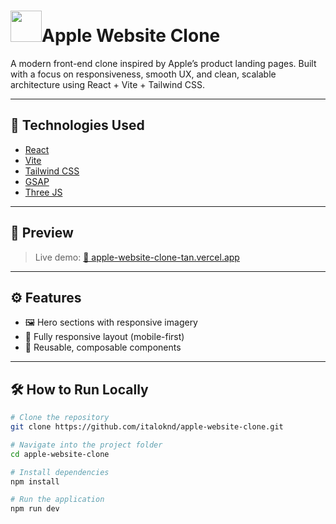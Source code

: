 # <img src="[https://upload.wikimedia.org/wikipedia/commons/f/fa/Apple_logo_black.svg](https://external-preview.redd.it/ITf79KByq_PMY-6EGoapCmEO8cYc68ORP5Cc8dzLAKk.jpg?auto=webp&s=af6ae475c271a6d0efdf6a45cdefa8aabd16c4c2)" width="50"/>Apple Website Clone

A modern front-end clone inspired by Apple’s product landing pages. Built with a focus on responsiveness, smooth UX, and clean, scalable architecture using React + Vite + Tailwind CSS.

---

## 🚀 Technologies Used

- [React](https://react.dev/)
- [Vite](https://vitejs.dev/)
- [Tailwind CSS](https://tailwindcss.com/)
- [GSAP](https://gsap.com/)
- [Three JS](https://threejs.org/)

---

## 📸 Preview

> Live demo: [🔗 apple-website-clone-tan.vercel.app](https://apple-website-clone-tan.vercel.app)

<!--
Optional: add screenshots to /public and uncomment below

<img src="/public/screenshot-1.png" alt="Homepage preview" width="49%" />
<img src="/public/screenshot-2.png" alt="Sections preview" width="49%" />
-->

---

## ⚙️ Features

- 🖼️ Hero sections with responsive imagery
- 📱 Fully responsive layout (mobile-first)
- 🧩 Reusable, composable components

---

## 🛠 How to Run Locally

```bash
# Clone the repository
git clone https://github.com/italoknd/apple-website-clone.git

# Navigate into the project folder
cd apple-website-clone

# Install dependencies
npm install

# Run the application
npm run dev

